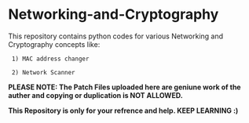 # Networking-and-Cryptography
This repository contains python codes for various Networking and Cryptography concepts like:

     1) MAC address changer

     2) Network Scanner 

**PLEASE NOTE: The Patch Files uploaded here are geniune work of the auther and copying or duplication is NOT ALLOWED.**

**This Repository is only for your refrence and help. KEEP LEARNING :)**
